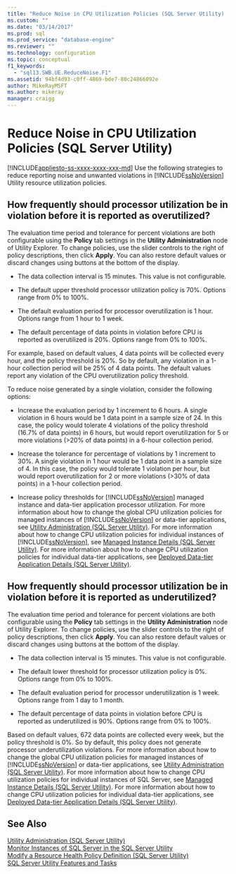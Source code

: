 ```yaml
---
title: "Reduce Noise in CPU Utilization Policies (SQL Server Utility) | Microsoft Docs"
ms.custom: ""
ms.date: "03/14/2017"
ms.prod: sql
ms.prod_service: "database-engine"
ms.reviewer: ""
ms.technology: configuration
ms.topic: conceptual
f1_keywords: 
  - "sql13.SWB.UE.ReduceNoise.F1"
ms.assetid: 94bf4d93-c0ff-4869-bde7-80c24866092e
author: MikeRayMSFT
ms.author: mikeray
manager: craigg
---
```

# Reduce Noise in CPU Utilization Policies (SQL Server Utility)
[!INCLUDE[appliesto-ss-xxxx-xxxx-xxx-md](../../includes/appliesto-ss-xxxx-xxxx-xxx-md.md)]
  Use the following strategies to reduce reporting noise and unwanted violations in [!INCLUDE[ssNoVersion](../../includes/ssnoversion-md.md)] Utility resource utilization policies.  
  
## How frequently should processor utilization be in violation before it is reported as overutilized?  
 The evaluation time period and tolerance for percent violations are both configurable using the **Policy** tab settings in the **Utility Administration** node of Utility Explorer. To change policies, use the slider controls to the right of policy descriptions, then click **Apply**. You can also restore default values or discard changes using buttons at the bottom of the display.  
  
-   The data collection interval is 15 minutes. This value is not configurable.  
  
-   The default upper threshold processor utilization policy is 70%. Options range from 0% to 100%.  
  
-   The default evaluation period for processor overutilization is 1 hour. Options range from 1 hour to 1 week.  
  
-   The default percentage of data points in violation before CPU is reported as overutilized is 20%. Options range from 0% to 100%.  
  
 For example, based on default values, 4 data points will be collected every hour, and the policy threshold is 20%. So by default, any violation in a 1-hour collection period will be 25% of 4 data points. The default values report any violation of the CPU overutilization policy threshold.  
  
 To reduce noise generated by a single violation, consider the following options:  
  
-   Increase the evaluation period by 1 increment to 6 hours. A single violation in 6 hours would be 1 data point in a sample size of 24. In this case, the policy would tolerate 4 violations of the policy threshold (16.7% of data points) in 6 hours, but would report overutilization for 5 or more violations (>20% of data points) in a 6-hour collection period.  
  
-   Increase the tolerance for percentage of violations by 1 increment to 30%. A single violation in 1 hour would be 1 data point in a sample size of 4. In this case, the policy would tolerate 1 violation per hour, but would report overutilization for 2 or more violations (>30% of data points) in a 1-hour collection period.  
  
-   Increase policy thresholds for [!INCLUDE[ssNoVersion](../../includes/ssnoversion-md.md)] managed instance and data-tier application processor utilization. For more information about how to change the global CPU utilization policies for managed instances of [!INCLUDE[ssNoVersion](../../includes/ssnoversion-md.md)] or data-tier applications, see [Utility Administration &#40;SQL Server Utility&#41;](http://msdn.microsoft.com/library/3e5a00c3-8905-40f0-9ddc-d924df9c2f0d). For more information about how to change CPU utilization policies for individual instances of [!INCLUDE[ssNoVersion](../../includes/ssnoversion-md.md)], see [Managed Instance Details &#40;SQL Server Utility&#41;](http://msdn.microsoft.com/library/6e51b7bb-a733-4852-8c33-7f4dbdf931c2). For more information about how to change CPU utilization policies for individual data-tier applications, see [Deployed Data-tier Application Details &#40;SQL Server Utility&#41;](http://msdn.microsoft.com/library/79c41dd9-abcb-434e-9326-00a341d5c867).  
  
## How frequently should processor utilization be in violation before it is reported as underutilized?  
 The evaluation time period and tolerance for percent violations are both configurable using the **Policy** tab settings in the **Utility Administration** node of Utility Explorer. To change policies, use the slider controls to the right of policy descriptions, then click **Apply**. You can also restore default values or discard changes using buttons at the bottom of the display.  
  
-   The data collection interval is 15 minutes. This value is not configurable.  
  
-   The default lower threshold for processor utilization policy is 0%. Options range from 0% to 100%.  
  
-   The default evaluation period for processor underutilization is 1 week. Options range from 1 day to 1 month.  
  
-   The default percentage of data points in violation before CPU is reported as underutilized is 90%. Options range from 0% to 100%.  
  
 Based on default values, 672 data points are collected every week, but the policy threshold is 0%. So by default, this policy does not generate processor underutilization violations. For more information about how to change the global CPU utilization policies for managed instances of [!INCLUDE[ssNoVersion](../../includes/ssnoversion-md.md)] or data-tier applications, see [Utility Administration &#40;SQL Server Utility&#41;](http://msdn.microsoft.com/library/3e5a00c3-8905-40f0-9ddc-d924df9c2f0d). For more information about how to change CPU utilization policies for individual instances of SQL Server, see [Managed Instance Details &#40;SQL Server Utility&#41;](http://msdn.microsoft.com/library/6e51b7bb-a733-4852-8c33-7f4dbdf931c2). For more information about how to change CPU utilization policies for individual data-tier applications, see [Deployed Data-tier Application Details &#40;SQL Server Utility&#41;](http://msdn.microsoft.com/library/79c41dd9-abcb-434e-9326-00a341d5c867).  
  
## See Also  
 [Utility Administration &#40;SQL Server Utility&#41;](http://msdn.microsoft.com/library/3e5a00c3-8905-40f0-9ddc-d924df9c2f0d)   
 [Monitor Instances of SQL Server in the SQL Server Utility](../../relational-databases/manage/monitor-instances-of-sql-server-in-the-sql-server-utility.md)   
 [Modify a Resource Health Policy Definition &#40;SQL Server Utility&#41;](../../relational-databases/manage/modify-a-resource-health-policy-definition-sql-server-utility.md)   
 [SQL Server Utility Features and Tasks](../../relational-databases/manage/sql-server-utility-features-and-tasks.md)  
  
  
